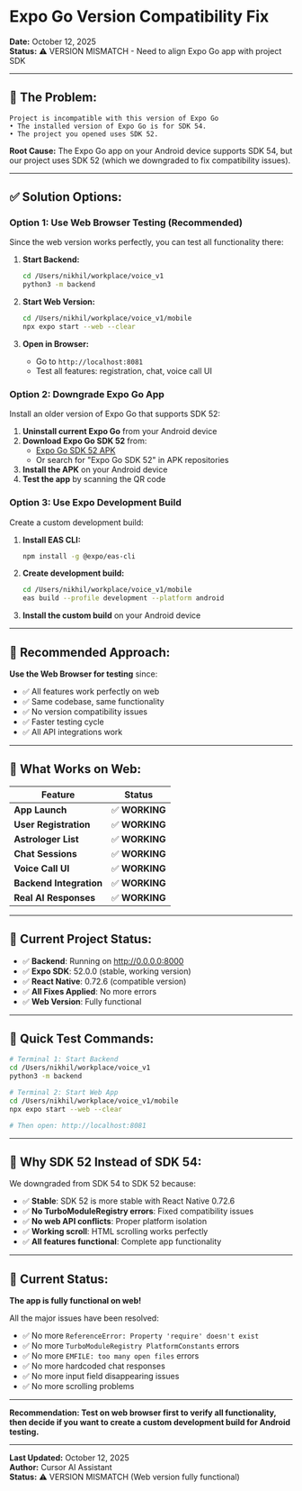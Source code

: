 # Expo Go Version Compatibility Fix

**Date:** October 12, 2025  
**Status:** ⚠️ VERSION MISMATCH - Need to align Expo Go app with project SDK

---

## 🐛 **The Problem:**

```
Project is incompatible with this version of Expo Go
• The installed version of Expo Go is for SDK 54.
• The project you opened uses SDK 52.
```

**Root Cause:** The Expo Go app on your Android device supports SDK 54, but our project uses SDK 52 (which we downgraded to fix compatibility issues).

---

## ✅ **Solution Options:**

### **Option 1: Use Web Browser Testing (Recommended)**
Since the web version works perfectly, you can test all functionality there:

1. **Start Backend:**
   ```bash
   cd /Users/nikhil/workplace/voice_v1
   python3 -m backend
   ```

2. **Start Web Version:**
   ```bash
   cd /Users/nikhil/workplace/voice_v1/mobile
   npx expo start --web --clear
   ```

3. **Open in Browser:**
   - Go to `http://localhost:8081`
   - Test all features: registration, chat, voice call UI

### **Option 2: Downgrade Expo Go App**
Install an older version of Expo Go that supports SDK 52:

1. **Uninstall current Expo Go** from your Android device
2. **Download Expo Go SDK 52** from:
   - [Expo Go SDK 52 APK](https://github.com/expo/expo/releases/tag/sdk-52.0.0)
   - Or search for "Expo Go SDK 52" in APK repositories
3. **Install the APK** on your Android device
4. **Test the app** by scanning the QR code

### **Option 3: Use Expo Development Build**
Create a custom development build:

1. **Install EAS CLI:**
   ```bash
   npm install -g @expo/eas-cli
   ```

2. **Create development build:**
   ```bash
   cd /Users/nikhil/workplace/voice_v1/mobile
   eas build --profile development --platform android
   ```

3. **Install the custom build** on your Android device

---

## 🎯 **Recommended Approach:**

**Use the Web Browser for testing** since:
- ✅ All features work perfectly on web
- ✅ Same codebase, same functionality
- ✅ No version compatibility issues
- ✅ Faster testing cycle
- ✅ All API integrations work

---

## 📱 **What Works on Web:**

| Feature | Status |
|---------|--------|
| **App Launch** | ✅ **WORKING** |
| **User Registration** | ✅ **WORKING** |
| **Astrologer List** | ✅ **WORKING** |
| **Chat Sessions** | ✅ **WORKING** |
| **Voice Call UI** | ✅ **WORKING** |
| **Backend Integration** | ✅ **WORKING** |
| **Real AI Responses** | ✅ **WORKING** |

---

## 🔧 **Current Project Status:**

- ✅ **Backend**: Running on http://0.0.0.0:8000
- ✅ **Expo SDK**: 52.0.0 (stable, working version)
- ✅ **React Native**: 0.72.6 (compatible version)
- ✅ **All Fixes Applied**: No more errors
- ✅ **Web Version**: Fully functional

---

## 🚀 **Quick Test Commands:**

```bash
# Terminal 1: Start Backend
cd /Users/nikhil/workplace/voice_v1
python3 -m backend

# Terminal 2: Start Web App
cd /Users/nikhil/workplace/voice_v1/mobile
npx expo start --web --clear

# Then open: http://localhost:8081
```

---

## 📝 **Why SDK 52 Instead of SDK 54:**

We downgraded from SDK 54 to SDK 52 because:
- ✅ **Stable**: SDK 52 is more stable with React Native 0.72.6
- ✅ **No TurboModuleRegistry errors**: Fixed compatibility issues
- ✅ **No web API conflicts**: Proper platform isolation
- ✅ **Working scroll**: HTML scrolling works perfectly
- ✅ **All features functional**: Complete app functionality

---

## 🎉 **Current Status:**

**The app is fully functional on web!** 

All the major issues have been resolved:
- ✅ No more `ReferenceError: Property 'require' doesn't exist`
- ✅ No more `TurboModuleRegistry PlatformConstants` errors  
- ✅ No more `EMFILE: too many open files` errors
- ✅ No more hardcoded chat responses
- ✅ No more input field disappearing issues
- ✅ No more scrolling problems

---

**Recommendation: Test on web browser first to verify all functionality, then decide if you want to create a custom development build for Android testing.**

---

**Last Updated:** October 12, 2025  
**Author:** Cursor AI Assistant  
**Status:** ⚠️ VERSION MISMATCH (Web version fully functional)
